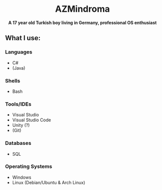 <div align="center">
<h1>AZMindroma</h1>
<strong>A 17 year old Turkish boy living in Germany, professional OS enthusiast</strong>
</div>

## What I use:

### Languages
- C#
- (Java)
  
### Shells
- Bash
  
### Tools/IDEs
- Visual Studio
- Visual Studio Code
- Unity (?)
- (Git)  
  
### Databases
- SQL
  
### Operating Systems
- Windows
- Linux (Debian/Ubuntu & Arch Linux)
